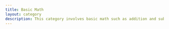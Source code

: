 ```yaml
---
title: Basic Math
layout: category 
description: This category involves basic math such as addition and subtraction
---
```


